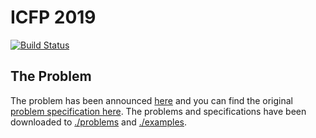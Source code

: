# ICFP 2019
[![Build Status](https://travis-ci.org/godaddy-icfp/icfp-2019.svg?branch=master)](https://travis-ci.org/godaddy-icfp/icfp-2019)

## The Problem
The problem has been announced [here](https://icfpcontest2019.github.io/) 
and you can find the original [problem specification here](https://icfpcontest2019.github.io/download/specification-v1.pdf).  The problems and specifications have been downloaded to [./problems](./problems) and [./examples](./examples).



